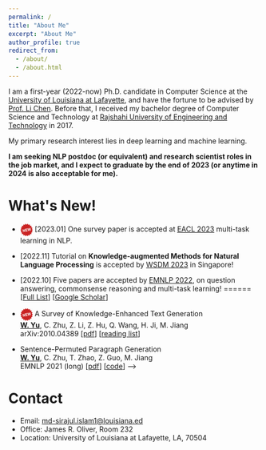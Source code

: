 ```yaml
---
permalink: /
title: "About Me"
excerpt: "About Me"
author_profile: true
redirect_from:
  - /about/
  - /about.html
---
```


I am a first-year (2022-now) Ph.D. candidate in Computer Science at the [University of Louisiana at Lafayette](https://louisiana.edu/), and have the fortune to be advised by [Prof. Li Chen](https://lichenut.github.io/). Before that, I received my bachelor degree of Computer Science and Technology at [Rajshahi University of Engineering and Technology](http://www.google.com/url?q=http%3A%2F%2Fwww.ruet.ac.bd%2F&sa=D&sntz=1&usg=AOvVaw05hBgdsiEuv4pq-h83lt0A) in 2017.

My primary research interest lies in deep learning and machine learning. 


**I am seeking NLP postdoc (or equivalent) and research scientist roles in the job market, and I expect to graduate by the end of 2023 (or anytime in 2024 is also acceptable for me).**

What's New!
======

* <img src="../images/new.png" width="25" align=center> \[2023.01\] One survey paper is accepted at [EACL 2023](https://2023.eacl.org/) multi-task learning in NLP.
* \[2022.11\] Tutorial on **Knowledge-augmented Methods for Natural Language Processing** is accepted by [WSDM 2023](https://www.wsdm-conference.org/2023/) in Singapore!
* \[2022.10\] Five papers are accepted by [EMNLP 2022](https://2022.emnlp.org/), on question answering, commonsense reasoning and multi-task learning!
======
\[[Full List](/publications)\] \[[Google Scholar](https://scholar.google.com/citations?user=fBu11ZoAAAAJ&hl=en&oi=ao)\]

* <img src="../images/new.png" width="25" align=center> A Survey of Knowledge-Enhanced Text Generation <br>
  **<u>W. Yu</u>**, C. Zhu, Z. Li, Z. Hu, Q. Wang, H. Ji, M. Jiang <br>
  arXiv:2010.04389 \[[pdf](https://arxiv.org/abs/2010.04389)\] \[[reading list](https://github.com/wyu97/KENLG-Reading/blob/master/README.md)\]

* Sentence-Permuted Paragraph Generation <br>
  **<u>W. Yu</u>**, C. Zhu, T. Zhao, Z. Guo, M. Jiang <br>
  EMNLP 2021 (long) \[[pdf](/papers/P1_Permgen_2021-1.pdf)\] \[[code](https://github.com/wyu97/permgen)\] -->

<!-- Recent Talks
======
* HIT, Improving language diversity in paragraph generation, Nov. 2021
* Google Research, Knoweldge-enriched natural language generation, Nov. 2021
* EMNLP Tutorial, Knoweldge-enriched natural language generation, Nov. 2021
* Microsoft Research, Improving language model pre-training with dictionary, Sept. 2021
* Notre Dame, Improving language model pre-training with dictionary, Sept. 2021
 -->

Contact
======
* Email: md-sirajul.islam1@louisiana.ed
* Office: James R. Oliver, Room 232
* Location: University of Louisiana at Lafayette, LA, 70504

